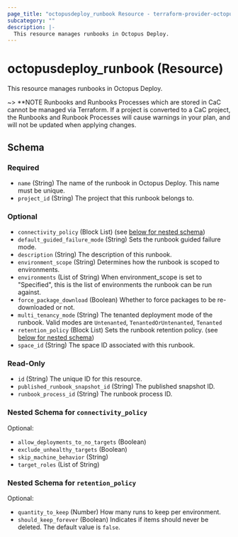 ```yaml
---
page_title: "octopusdeploy_runbook Resource - terraform-provider-octopusdeploy"
subcategory: ""
description: |-
  This resource manages runbooks in Octopus Deploy.
---
```


# octopusdeploy_runbook (Resource)

This resource manages runbooks in Octopus Deploy.

~> **NOTE Runbooks and Runbooks Processes which are stored in CaC cannot be managed via Terraform. If a project is converted to a CaC project, the Runbooks and Runbook Processes will cause warnings in your plan, and will not be updated when applying changes.

<!-- schema generated by tfplugindocs -->
## Schema

### Required

- `name` (String) The name of the runbook in Octopus Deploy. This name must be unique.
- `project_id` (String) The project that this runbook belongs to.

### Optional

- `connectivity_policy` (Block List) (see [below for nested schema](#nestedblock--connectivity_policy))
- `default_guided_failure_mode` (String) Sets the runbook guided failure mode.
- `description` (String) The description of this runbook.
- `environment_scope` (String) Determines how the runbook is scoped to environments.
- `environments` (List of String) When environment_scope is set to "Specified", this is the list of environments the runbook can be run against.
- `force_package_download` (Boolean) Whether to force packages to be re-downloaded or not.
- `multi_tenancy_mode` (String) The tenanted deployment mode of the runbook. Valid modes are `Untenanted`, `TenantedOrUntenanted`, `Tenanted`
- `retention_policy` (Block List) Sets the runbook retention policy. (see [below for nested schema](#nestedblock--retention_policy))
- `space_id` (String) The space ID associated with this runbook.

### Read-Only

- `id` (String) The unique ID for this resource.
- `published_runbook_snapshot_id` (String) The published snapshot ID.
- `runbook_process_id` (String) The runbook process ID.

<a id="nestedblock--connectivity_policy"></a>
### Nested Schema for `connectivity_policy`

Optional:

- `allow_deployments_to_no_targets` (Boolean)
- `exclude_unhealthy_targets` (Boolean)
- `skip_machine_behavior` (String)
- `target_roles` (List of String)


<a id="nestedblock--retention_policy"></a>
### Nested Schema for `retention_policy`

Optional:

- `quantity_to_keep` (Number) How many runs to keep per environment.
- `should_keep_forever` (Boolean) Indicates if items should never be deleted. The default value is `false`.
